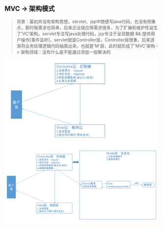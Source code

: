 ## MVC -> 架构模式
> 背景：最初并没有架构思想，servlet、jsp中随便写java代码，也没有侧重点，那时候需求也简单，后来企业级应用需求很多，为了扩展和维护性诞生了'VC'架构，servlet专注写java处理代码，jsp专注于呈现数据 && 提供用户操作[事件监听]，servlet就是Controller层，Controller层很重，后来逐渐将业务处理逻辑代码抽离出来，也就是'M'层，此时就形成了'MVC'架构 -> 架构领域：没有什么是不能通过添加一层解决的

![](assets/vc架构.png)
![](assets/mvc架构.png)